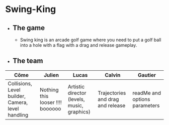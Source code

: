 # Swing-King
   - ## The game
     - Swing king is an arcade golf game where you need to put a golf ball into a hole with a flag with a drag and release gameplay.
   - ## The team
| Côme                                              | Julien                           | Lucas             | Calvin                            | Gautier                       |
|---------------------------------------------------|----------------------------------|-------------------|-----------------------------------|-------------------------------|
| Collisions, Level builder, Camera, level handling | Nothing this looser !!!! boooooo |Artistic director (levels, music, graphics)| Trajectories and drag and release | readMe and options parameters |
